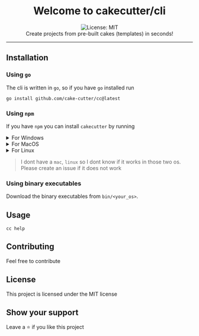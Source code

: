 <div align="center">
  <h1 align="center">Welcome to cakecutter/cli</h1>
<img alt="License: MIT" src="https://img.shields.io/badge/License-MIT-yellow.svg" /><br>
Create projects from pre-built cakes (templates) in seconds!
</div>

***

## Installation

### Using `go`
The cli is written in `go`, so if you have `go` installed run
```
go install github.com/cake-cutter/cc@latest
```

### Using `npm`

If you have `npm` you can install `cakecutter` by running

<details>
  <summary>For Windows</summary>

```
npm install -g cakecutter
```

</details>

<details>
  <summary>For MacOS</summary>

```
npm install -g cc-for-mac
```

</details>

<details>
  <summary>For Linux</summary>

```
npm install -g cc-for-linux
```

</details>

> I dont have a `mac`, `linux` so I dont know if it works in those two os. Please create an issue if it does not work

### Using binary executables

Download the binary executables from `bin/<your_os>`.

## Usage
```
cc help
```

## Contributing

Feel free to contribute
## License
This project is licensed under the MIT license
## Show your support
Leave a ⭐ if you like this project
